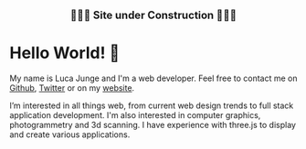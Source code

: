 <!---
LucaJunge/LucaJunge is a ✨ special ✨ repository because its `README.md` (this file) appears on your GitHub profile.
You can click the Preview link to take a look at your changes.
--->

<p align="center" style="font-size:1.3em;font-weight:bold;">🚧🚧🚧 Site under Construction 🚧🚧🚧</p>

# Hello World! 👋

My name is Luca Junge and I'm a web developer. Feel free to contact me on [Github](https://github.com/LucaJunge), [Twitter](https://twitter.com/phtgrmmtry) or on my [website](https://luca-junge.de).

I’m interested in all things web, from current web design trends to full stack application development. I'm also interested in computer graphics, photogrammetry and 3d scanning.
I have experience with three.js to display and create various applications.
